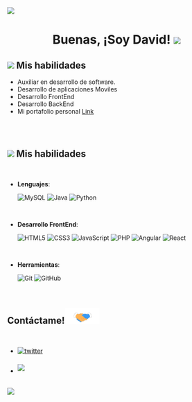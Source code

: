 <img src="https://user-images.githubusercontent.com/73097560/115834477-dbab4500-a447-11eb-908a-139a6edaec5c.gif">
<h1 align="center"><b>Buenas, ¡Soy David! </b><img src="https://media.giphy.com/media/hvRJCLFzcasrR4ia7z/giphy.gif" width="35"></h1>





	
## <img src="https://media.giphy.com/media/hvRJCLFzcasrR4ia7z/giphy.gif" width ="25"><b> Mis habilidades</b>





- Auxiliar en desarrollo de software.
- Desarrollo de aplicaciones Moviles
- Desarrollo FrontEnd
- Desarrollo BackEnd
- Mi portafolio personal [Link](https://jhontoro.online/)

<br><br>


## <img src="https://media2.giphy.com/media/QssGEmpkyEOhBCb7e1/giphy.gif?cid=ecf05e47a0n3gi1bfqntqmob8g9aid1oyj2wr3ds3mg700bl&rid=giphy.gif" width ="25"><b> Mis habilidades</b>
<br>

<p align="center">

- **Lenguajes**:
    
    ![MySQL](https://img.shields.io/badge/MySQL-00000F?style=for-the-badge&logo=mysql&logoColor=white)
    ![Java](https://img.shields.io/badge/Java-ED8B00?style=for-the-badge&logo=openjdk&logoColor=white)
    ![Python](https://img.shields.io/badge/Python%20-%2314354C.svg?style=for-the-badge&logo=python&logoColor=white)

<br>   
    
- **Desarrollo FrontEnd**:

   ![HTML5](https://img.shields.io/badge/HTML5%20-%23E34F26.svg?style=for-the-badge&logo=html5&logoColor=white)
   ![CSS3](https://img.shields.io/badge/CSS%20-%231572B6.svg?style=for-the-badge&logo=css3&logoColor=white)
   ![JavaScript](https://img.shields.io/badge/JavaScript%20-%23F7DF1E.svg?style=for-the-badge&logo=javascript&logoColor=black)
   ![PHP](https://img.shields.io/badge/PHP-777BB4?style=for-the-badge&logo=php&logoColor=white)
   ![Angular](https://img.shields.io/badge/Angular-DD0031?style=for-the-badge&logo=angular&logoColor=white)
   ![React](https://img.shields.io/badge/React-20232A?style=for-the-badge&logo=react&logoColor=61DAFB)

<br>

- **Herramientas**:

    ![Git](https://img.shields.io/badge/git-%23F05033.svg?style=for-the-badge&logo=git&logoColor=white)
    ![GitHub](https://img.shields.io/badge/github-%23121011.svg?style=for-the-badge&logo=github&logoColor=white)

<br>

</p>

## <b> Contáctame!</b><img src="https://github.com/0xAbdulKhalid/0xAbdulKhalid/raw/main/assets/mdImages/handshake.gif" width ="80">
<br>
<div align='left'>

<ul>

<li>
<a href="https://wa.me/3044361707" target="_blank">
<img src="https://img.shields.io/badge/whatsapp:  3044361707-%2300acee.svg?color=25D366&style=for-the-badge&logo=whatsapp&logoColor=white" alt=twitter style="margin-bottom: 5px;"/>
</a>
</li>

<br>

<li>
<a href="mailto:toromurieljhon@gmail.com" target="_blank">
<img src="https://img.shields.io/badge/gmail:  toromurieljhon@gmail.com-%23EA4335.svg?style=for-the-badge&logo=gmail&logoColor=white" t=mail style="margin-bottom: 5px;" />
</a>
</li>
	
</ul>
</div>

<br>
<img src="https://user-images.githubusercontent.com/73097560/115834477-dbab4500-a447-11eb-908a-139a6edaec5c.gif">
<br>
<br>
<br>

<div align='center'>

